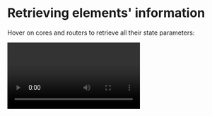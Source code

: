 # Retrieving elements' information

Hover on cores and routers to retrieve all their state parameters:

<video controls class="video-js" data-setup='{fill: true}'>
 <source src="assets/hovering.mp4" type="video/mp4"/>
</video>
